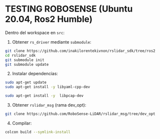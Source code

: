 # TESTING ROBOSENSE (Ubuntu 20.04, Ros2 Humble)

 
Dentro del workspace en `src`:

1. Obtener `rs_driver` mediante `submodule`:

```sh
git clone https://github.com/inakilorentekivnon/rslidar_sdk/tree/ros2
cd rslidar_sdk
git submodule init
git submodule update
```


2. Instalar dependencias:

```sh
sudo apt-get update
sudo apt-get install -y libyaml-cpp-dev
```


```sh
sudo apt-get install -y  libpcap-dev
```

3. Obtener `rslidar_msg` (rama dev_opt):

```sh
git clone https://github.com/RoboSense-LiDAR/rslidar_msg/tree/dev_opt
```
4. Compilar:

```sh
colcon build --symlink-install
```
